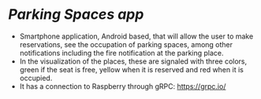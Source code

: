 # *Parking Spaces app*

-  Smartphone application, Android based, that will allow the user to make reservations, see the occupation of parking spaces, among other notifications including the fire notification at the parking place.
-  In the visualization of the places, these are signaled with three colors, green if the seat is free, yellow when it is reserved and red when it is occupied.
- It has a connection to Raspberry through gRPC: https://grpc.io/ 
